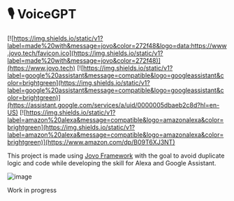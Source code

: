 # 🎙️ VoiceGPT

[![https://img.shields.io/static/v1?label=made%20with&message=jovo&color=272f48&logo=data:https://www.jovo.tech/favicon.ico](https://img.shields.io/static/v1?label=made%20with&message=jovo&color=272f48)](https://www.jovo.tech)
[![https://img.shields.io/static/v1?label=google%20assistant&message=compatible&logo=googleassistant&color=brightgreen](https://img.shields.io/static/v1?label=google%20assistant&message=compatible&logo=googleassistant&color=brightgreen)](https://assistant.google.com/services/a/uid/0000005dbaeb2c8d?hl=en-US)
[![https://img.shields.io/static/v1?label=amazon%20alexa&message=compatible&logo=amazonalexa&color=brightgreen](https://img.shields.io/static/v1?label=amazon%20alexa&message=compatible&logo=amazonalexa&color=brightgreen)](https://www.amazon.com/dp/B09T6XJ3NT)

This project is made using [Jovo Framework](https://www.jovo.tech) with the goal to avoid duplicate logic and code while developing the skill for Alexa and Google Assistant.  

![image](https://user-images.githubusercontent.com/16388408/233818980-dd24d147-93c8-4b1d-b53b-8829aa6d2188.png)

Work in progress
